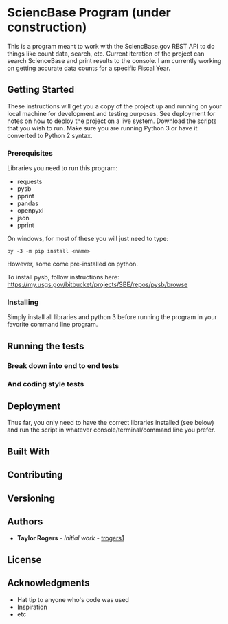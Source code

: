 # SciencBase Program (under construction)

This is a program meant to work with the SciencBase.gov REST API to do things like count data, search, etc. Current iteration of the project can search ScienceBase and print results to the console. I am currently working on getting accurate data counts for a specific Fiscal Year.

## Getting Started

These instructions will get you a copy of the project up and running on your local machine for development and testing purposes. See deployment for notes on how to deploy the project on a live system.
Download the scripts that you wish to run. Make sure you are running Python 3 or have it converted to Python 2 syntax.

### Prerequisites

Libraries you need to run this program:
* requests
* pysb
* pprint
* pandas
* openpyxl
* json
* pprint

On windows, for most of these you will just need to type:

```
py -3 -m pip install <name>
```

However, some come pre-installed on python.

To install pysb, follow instructions here: https://my.usgs.gov/bitbucket/projects/SBE/repos/pysb/browse

### Installing
Simply install all libraries and python 3 before running the program in your favorite command line program.

## Running the tests


### Break down into end to end tests


### And coding style tests


## Deployment
Thus far, you only need to have the correct libraries installed (see below) and run the script in whatever console/terminal/command line you prefer.

## Built With


## Contributing



## Versioning



## Authors

* **Taylor Rogers** - *Initial work* - [trogers1](https://github.com/trogers1)



## License



## Acknowledgments

* Hat tip to anyone who's code was used
* Inspiration
* etc
